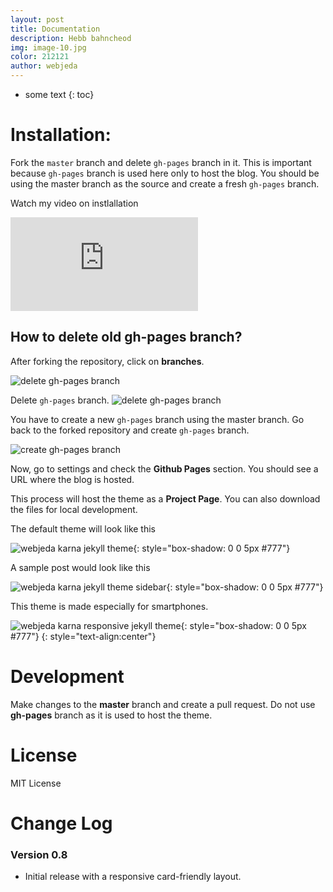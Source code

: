 ```yaml
---
layout: post
title: Documentation
description: Hebb bahncheod 
img: image-10.jpg
color: 212121
author: webjeda
---
```


* some text
{: toc}

# Installation: 
Fork the ``master`` branch and delete ``gh-pages`` branch in it. This is important because ``gh-pages`` branch is used here only to host the blog. You should be using the master branch as the source and create a fresh ``gh-pages`` branch.

Watch my video on instlallation
<iframe class="video" src="https://www.youtube.com/embed/T2nx6tj-ZH4?rel=0?rel=0" frameborder="0" allowfullscreen></iframe>

## How to delete old **gh-pages** branch?
After forking the repository, click on **branches**.

![delete gh-pages branch](http://blog.webjeda.com/images/delete-github-branch.png)

Delete ``gh-pages`` branch.
![delete gh-pages branch](http://blog.webjeda.com/images/delete-github-branch-2.png)

You have to create a new ``gh-pages`` branch using the master branch. Go back to the forked repository and create ``gh-pages`` branch.

![create gh-pages branch](http://blog.webjeda.com/images/create-gh-pages-branch.JPG)

Now, go to settings and check the **Github Pages** section. You should see a URL where the blog is hosted.

This process will host the theme as a **Project Page**. You can also download the files for local development. 

The default theme will look like this

![webjeda karna jekyll theme]({{site.baseurl}}/images/karna-jekyll-theme-screenshot.png){: style="box-shadow: 0 0 5px #777"}



A sample post would look like this

![webjeda karna jekyll theme sidebar]({{site.baseurl}}/images/post.png){: style="box-shadow: 0 0 5px #777"}


This theme is made especially for smartphones.

![webjeda karna responsive jekyll theme]({{site.baseurl}}/images/karna-responsive-jekyll-theme.png){: style="box-shadow: 0 0 5px #777"}
{: style="text-align:center"}

# Development
Make changes to the **master** branch and create a pull request. Do not use **gh-pages** branch as it is used to host the theme.

# License
MIT License

# Change Log

### Version 0.8
* Initial release with a responsive card-friendly layout.
